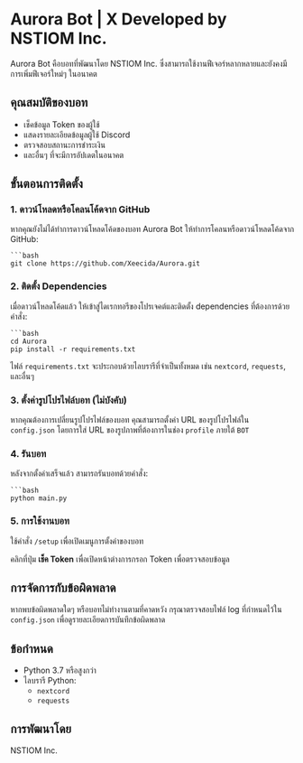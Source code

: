 # Aurora Bot | X Developed by NSTIOM Inc.

Aurora Bot คือบอทที่พัฒนาโดย NSTIOM Inc. ซึ่งสามารถใช้งานฟีเจอร์หลากหลายและยังคงมีการเพิ่มฟีเจอร์ใหม่ๆ ในอนาคต

## คุณสมบัติของบอท
- เช็คข้อมูล Token ของผู้ใช้
- แสดงรายละเอียดข้อมูลผู้ใช้ Discord
- ตรวจสอบสถานะการชำระเงิน
- และอื่นๆ ที่จะมีการอัปเดตในอนาคต

## ขั้นตอนการติดตั้ง

### 1. ดาวน์โหลดหรือโคลนโค้ดจาก GitHub

หากคุณยังไม่ได้ทำการดาวน์โหลดโค้ดของบอท Aurora Bot ให้ทำการโคลนหรือดาวน์โหลดโค้ดจาก GitHub:

    ```bash
    git clone https://github.com/Xeecida/Aurora.git
    

### 2. ติดตั้ง Dependencies

เมื่อดาวน์โหลดโค้ดแล้ว ให้เข้าสู่ไดเรกทอรีของโปรเจคต์และติดตั้ง dependencies ที่ต้องการด้วยคำสั่ง:

    ```bash
    cd Aurora
    pip install -r requirements.txt
    

ไฟล์ `requirements.txt` จะประกอบด้วยไลบรารีที่จำเป็นทั้งหมด เช่น `nextcord`, `requests`, และอื่นๆ

### 3. ตั้งค่ารูปโปรไฟล์บอท (ไม่บังคับ)

หากคุณต้องการเปลี่ยนรูปโปรไฟล์ของบอท คุณสามารถตั้งค่า URL ของรูปโปรไฟล์ใน `config.json` โดยการใส่ URL ของรูปภาพที่ต้องการในช่อง `profile` ภายใต้ `BOT`

### 4. รันบอท

หลังจากตั้งค่าเสร็จแล้ว สามารถรันบอทด้วยคำสั่ง:

    ```bash
    python main.py
    

### 5. การใช้งานบอท

ใช้คำสั่ง `/setup` เพื่อเปิดเมนูการตั้งค่าของบอท

คลิกที่ปุ่ม **เช็ค Token** เพื่อเปิดหน้าต่างการกรอก Token เพื่อตรวจสอบข้อมูล

## การจัดการกับข้อผิดพลาด

หากพบข้อผิดพลาดใดๆ หรือบอทไม่ทำงานตามที่คาดหวัง กรุณาตรวจสอบไฟล์ log ที่กำหนดไว้ใน `config.json` เพื่อดูรายละเอียดการบันทึกข้อผิดพลาด

## ข้อกำหนด

- Python 3.7 หรือสูงกว่า
- ไลบรารี Python:
  - `nextcord`
  - `requests`

## การพัฒนาโดย

NSTIOM Inc.
